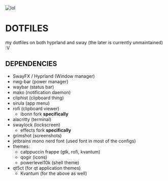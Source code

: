 ![lol](https://raw.githubusercontent.com/ophi4383/dotfiles/main/repo/screenshot.png)
# DOTFILES
my dotfiles on both hyprland and sway (the later is currently unmaintained) :V

## DEPENDENCIES
- SwayFX / Hyprland (Window manager)
- nwg-bar (power manager)
- waybar (status bar)
- mako (notification daemon)
- cliphist (clipboard thing)
- sirula (app menu)
- rofi (clipboard viewer)
  - ibonn fork **specifically**
- alacritty (terminal)
- swaylock (lockscreen)
   - effects fork **specifically**
- grimshot (screenshots)
- jetbrains mono nerd font (used font in most of the configs)
- themes:
	- catppuccin frappe (gtk, rofi, kvantum)
	- qogir (icons)
	- powerlevel10k (shell theme)
- qt5ct (for qt application themes)
	- Kvantum (for the above as well)
